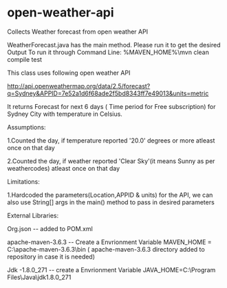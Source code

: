 # open-weather-api
Collects Weather forecast from open weather API

WeatherForecast.java has the main method. Please run it to get the desired Output
To run it through Command Line:
%MAVEN_HOME%\mvn clean compile test

This class uses following open weather API

http://api.openweathermap.org/data/2.5/forecast?q=Sydney&APPID=7e52a1d6f68ade2f5bd8343ff7e49013&units=metric

It returns Forecast for next 6 days ( Time period for Free subscription) for Sydney City with temperature in Celsius.

Assumptions:

1.Counted the day, if temperature reported '20.0' degrees or more atleast once on that day

2.Counted the day, if weather reported 'Clear Sky'(it means Sunny as per weathercodes) atleast once on that day

Limitations:

1.Hardcoded the parameters(Location,APPID & units) for the API, we can also use String[] args in the main() method to pass in desired parameters


External Libraries:

Org.json -- added to POM.xml

apache-maven-3.6.3 -- Create a Envrionment Variable MAVEN_HOME = C:\apache-maven-3.6.3\bin ( apache-maven-3.6.3 directory added to repository in case it is needed)

Jdk -1.8.0_271 -- create a Envrionment Variable JAVA_HOME=C:\Program Files\Java\jdk1.8.0_271

